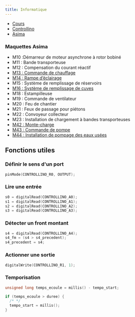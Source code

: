 ```yaml
---
title: Informatique
---
```


- [Cours](../programmationc)
- [Controllino](controllino)
- [Asima](asima)

### Maquettes Asima

- M10 :Démarreur de moteur asynchrone à rotor bobiné
- M11 : Bande transporteuse
- M12 : Compensation du courant réactif
- [M13 : Commande de chauffage](asima/m13)
- [M14 : Rampe d’éclairage](asima/m14)
- M15 : Système de remplissage de réservoirs
- [M16 : Système de remplissage de cuves](asima/m16)
- M18 : Estampilleuse
- M19 : Commande de ventilateur
- M20 : Feu de chantier
- M21 : Feux de passage pour piétons
- M22 : Convoyeur collecteur
- M23 : Installation de chargement à bandes transporteuses
- [M42 : Monte-charge](asima/m42)
- [M43 : Commande de pompe](asima/m43)
- [M44 : Installation de pompage des eaux usées](asima/m44)

## Fonctions utiles

### Définir le sens d'un port

```c
pinMode(CONTROLLINO_R0, OUTPUT);
```

### Lire une entrée

```c
s0 = digitalRead(CONTROLLINO_A0);
s1 = digitalRead(CONTROLLINO_A1);
s2 = digitalRead(CONTROLLINO_A2);
s3 = digitalRead(CONTROLLINO_A3);
```

### Détecter un front montant

```c
s4 = digitalRead(CONTROLLINO_A4);
s4_fm = (s4 > s4_precedent);  
s4_precedent = s4;
```

### Actionner une sortie

```c
digitalWrite(CONTROLLINO_R1, 1);
```

### Temporisation

```c
unsigned long temps_ecoule = millis() - tempo_start;

if (temps_ecoule > duree) {
  /* */
  tempo_start = millis();
}
```

